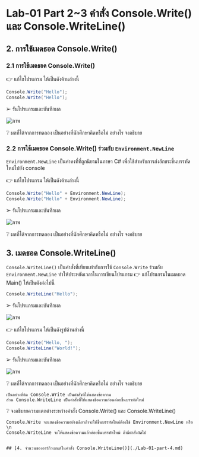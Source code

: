 # Lab-01 Part 2~3 คำสั่ง Console.Write() และ Console.WriteLine()

## 2. การใช้เมดธอด Console.Write()

### 2.1 การใช้เมดธอด Console.Write()
👉 แก้ไขโปรแกรม ให้เป็นดังด้านล่างนี้

```csharp
Console.Write("Hello");
Console.Write("Hello");
```

➢ รันโปรแกรมและบันทึกผล

![ภาพ](https://user-images.githubusercontent.com/115066278/214580952-8cdbec58-6957-4a30-84fd-bb15a3e438e1.png)


❔ ผลที่ได้จากการทดลอง เป็นอย่างที่นักศึกษาคิดหรือไม่ อย่างไร จงอธิบาย

### 2.2 การใช้เมดธอด Console.Write() ร่วมกับ  `Environment.NewLine`

`Environment.NewLine` เป็นค่าคงที่ที่ถูกนิยามในภาษา C# เพื่อใช้สำหรับการส่งอักขระขึ้นบรรทัดใหม่ไปยัง console

👉 แก้ไขโปรแกรม ให้เป็นดังด้านล่างนี้

```csharp
Console.Write("Hello" + Environment.NewLine);
Console.Write("Hello" + Environment.NewLine);
```

➢ รันโปรแกรมและบันทึกผล

![ภาพ](https://user-images.githubusercontent.com/115066278/214581048-ee3a70d3-66f7-4642-b1c1-43ebbe4c92c0.png)


❔ ผลที่ได้จากการทดลอง เป็นอย่างที่นักศึกษาคิดหรือไม่ อย่างไร จงอธิบาย


## 3. เมดธอด Console.WriteLine()

`Console.WriteLine()` เป็นคำสั่งที่เทียบเท่ากับการใช้  `Console.Write` ร่วมกับ  `Environment.NewLine` ทำให้ประหยัดเวลาในการเขียนโปรแกรม
👉 แก้โปรแกรมในเมดธอด Main() ให้เป็นดังต่อไปนี้

```csharp
Console.WriteLine("Hello");
```

➢ รันโปรแกรมและบันทึกผล

![ภาพ](https://user-images.githubusercontent.com/115066278/214581687-eaf1e2c0-ac4d-40dc-a643-e5d3549144d1.png)


👉 แก้ไขโปรแกรม ให้เป็นดังรูปด้านล่างนี้

```csharp
Console.Write("Hello, ");
Console.WriteLine("World!");
```

➢ รันโปรแกรมและบันทึกผล

![ภาพ](https://user-images.githubusercontent.com/115066278/214581720-83298643-f87e-4ca1-90f6-a87e0472a19a.png)

❔ ผลที่ได้จากการทดลอง เป็นอย่างที่นักศึกษาคิดหรือไม่ อย่างไร จงอธิบาย
```
เป็นอย่างที่คิด Console.Write เป็นคำสั่งที่ให้แสดงข้อความ
ส่วน Console.WriteLine เป็นคำสั่งที่ให้แสดงข้อความก่อนค่อยขึ้นบรรทัดใหม่
```
❔ จงอธิบายความแตกต่างระหว่างคำสั่ง Console.Write() และ Console.WriteLine()
```
Console.Write จะแสดงข้อความอย่างเดียวถ้าจะให้ขึ้นบรรทัดใหม่ต้องใช่ Environment.NewLine หรือ \n
Console.WriteLine จะให้แสดงข้อความแล้วค่อยขึ้นบรรทัดใหม่ ถ้ามีคำสั่งถัดไป


## [4. จำนวนของอาร์กิวเมนต์ในคำสั่ง Console.WriteLine()](./Lab-01-part-4.md)
